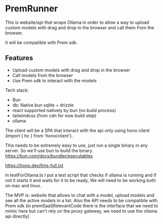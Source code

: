 # PremRunner

This is website/api that wraps Ollama in order to allow a way to upload custom models with drag and drop in the browser and call them from the browser.

It will be compatible with Prem sdk.

## Features

- Upload custom models with drag and drop in the browser
- Call models from the browser
- Use Prem sdk to interact with the models



Tech stack:
- Bun
- db: Native bun sqlite + drizzle
- react supported natively by bun (no build process)
- tailwindcss (from cdn for now build step)
- ollama

The client will be a SPA that interact with the api only using hono client (import { hc } from 'hono/client').

This needs to be extremely easy to use, just run a single binary in any server. So we'll use bun to build the binary.
https://bun.com/docs/bundler/executables

https://hono.dev/llms-full.txt




in testForOllama.ts I put a test script that checks if ollama is running and if not it starts it and waits for it to be ready, We will need to be working both on mac and linux.



The MVP is: website that allows to chat with a model, upload models and see all the active models in a list. Also the API needs to be compatible with Prem sdk (in premSaaSRelevantCode there is the interface that we need to mimic here but can't rely on the proxy gateway, we need to use the ollama api directly)









